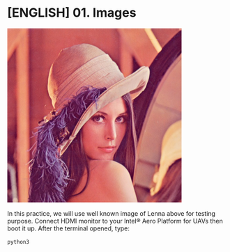 # [ENGLISH] 01. Images

<img src="/images/Lenna.jpg" height="400">

In this practice, we will use well known image of Lenna above for testing purpose. Connect HDMI monitor to your Intel® Aero Platform for UAVs then boot it up. After the terminal opened, type:

```
python3
```
